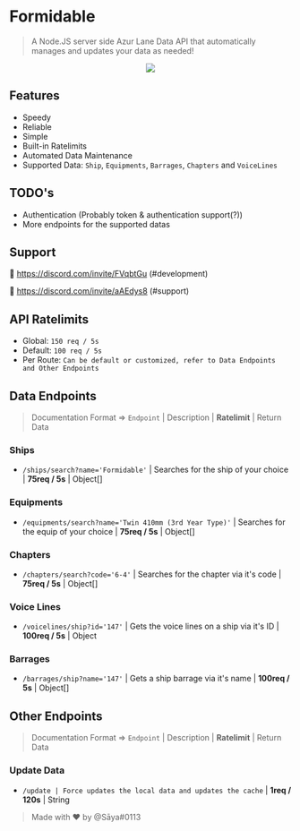 # Formidable
> A Node.JS server side Azur Lane Data API that automatically manages and updates your data as needed!
<p align="center">
  <img src="https://azurlane.netojuu.com/w/images/3/3a/FormidableSummerWithoutBG.png">
</p>

## Features
* Speedy
* Reliable
* Simple
* Built-in Ratelimits
* Automated Data Maintenance
* Supported Data: `Ship`, `Equipments`, `Barrages`, `Chapters` and `VoiceLines`

## TODO's
* Authentication (Probably token & authentication support(?))
* More endpoints for the supported datas

## Support

🔗 https://discord.com/invite/FVqbtGu (#development)

🔗 https://discord.com/invite/aAEdys8 (#support)

## API Ratelimits
* Global: `150 req / 5s`
* Default: `100 req / 5s` 
* Per Route: `Can be default or customized, refer to Data Endpoints and Other Endpoints`

## Data Endpoints 
> Documentation Format => `Endpoint` | Description | **Ratelimit** | Return Data
### Ships
* `/ships/search?name='Formidable'` | Searches for the ship of your choice | **75req / 5s** | Object[]
### Equipments
* `/equipments/search?name='Twin 410mm (3rd Year Type)'` | Searches for the equip of your choice | **75req / 5s** | Object[]
### Chapters
* `/chapters/search?code='6-4'` | Searches for the chapter via it's code | **75req / 5s** | Object[]
### Voice Lines
* `/voicelines/ship?id='147'` | Gets the voice lines on a ship via it's ID | **100req / 5s** | Object
### Barrages
* `/barrages/ship?name='147'` | Gets a ship barrage via it's name | **100req / 5s** | Object[]

## Other Endpoints
> Documentation Format => `Endpoint` | Description | **Ratelimit** | Return Data
### Update Data
* `/update | Force updates the local data and updates the cache` | **1req / 120s** | String

> Made with ❤ by @Sāya#0113

